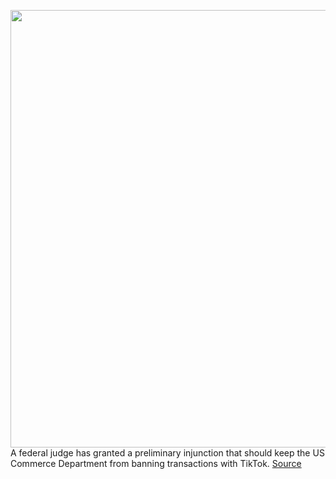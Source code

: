 <img src='https://cdn.vox-cdn.com/thumbor/Vm3KXcuJbbedqFNWYkCSEogRkm0=/0x0:2040x1360/1200x800/filters:focal(857x517:1183x843)/cdn.vox-cdn.com/uploads/chorus_image/image/68474800/acastro_200713_1777_tikTok_0001.0.0.jpg' width='700px' /><br/>
A federal judge has granted a preliminary injunction that should keep the US Commerce Department from banning transactions with TikTok.
<a href='https://www.theverge.com/2020/12/7/22160239/tiktok-ban-judge-trump-administration-us-commerce-department'> Source <a/>